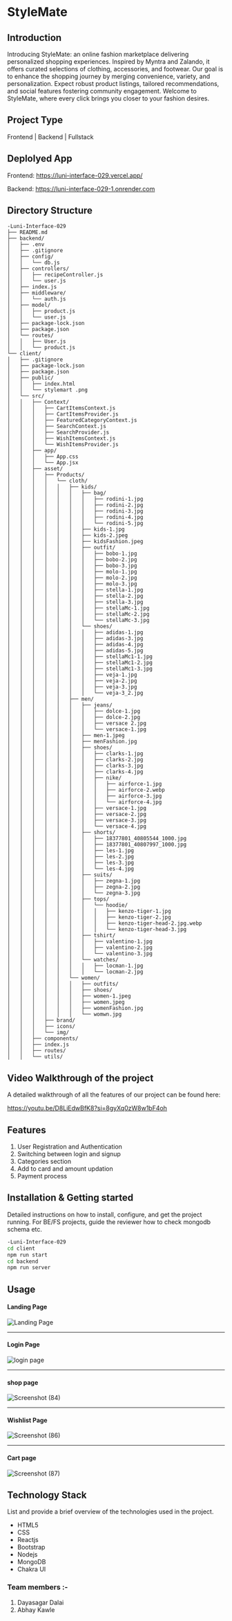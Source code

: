 # StyleMate

## Introduction
Introducing StyleMate: an online fashion marketplace delivering personalized shopping experiences. Inspired by Myntra and Zalando, it offers curated selections of clothing, accessories, and footwear. Our goal is to enhance the shopping journey by merging convenience, variety, and personalization. Expect robust product listings, tailored recommendations, and social features fostering community engagement. Welcome to StyleMate, where every click brings you closer to your fashion desires.
## Project Type
Frontend | Backend | Fullstack

## Deplolyed App
Frontend: https://luni-interface-029.vercel.app/

Backend: https://luni-interface-029-1.onrender.com

## Directory Structure
```
-Luni-Interface-029
├── README.md
├── backend/
│   ├── .env
│   ├── .gitignore
│   ├── config/
│   │   └── db.js
│   ├── controllers/
│   │   ├── recipeController.js
│   │   └── user.js
│   ├── index.js
│   ├── middleware/
│   │   └── auth.js
│   ├── model/
│   │   ├── product.js
│   │   └── user.js
│   ├── package-lock.json
│   ├── package.json
│   └── routes/
│   │   ├── User.js
│   │   └── product.js
└── client/
│   ├── .gitignore
│   ├── package-lock.json
│   ├── package.json
│   ├── public/
│   │   ├── index.html
│   │   └── stylemart .png
│   └── src/
│   │   ├── Context/
│   │   │   ├── CartItemsContext.js
│   │   │   ├── CartItemsProvider.js
│   │   │   ├── FeaturedCategoryContext.js
│   │   │   ├── SearchContext.js
│   │   │   ├── SearchProvider.js
│   │   │   ├── WishItemsContext.js
│   │   │   └── WishItemsProvider.js
│   │   ├── app/
│   │   │   ├── App.css
│   │   │   └── App.jsx
│   │   ├── asset/
│   │   │   ├── Products/
│   │   │   │   └── cloth/
│   │   │   │   │   ├── kids/
│   │   │   │   │   │   ├── bag/
│   │   │   │   │   │   │   ├── rodini-1.jpg
│   │   │   │   │   │   │   ├── rodini-2.jpg
│   │   │   │   │   │   │   ├── rodini-3.jpg
│   │   │   │   │   │   │   ├── rodini-4.jpg
│   │   │   │   │   │   │   └── rodini-5.jpg
│   │   │   │   │   │   ├── kids-1.jpg
│   │   │   │   │   │   ├── kids-2.jpeg
│   │   │   │   │   │   ├── kidsFashion.jpeg
│   │   │   │   │   │   ├── outfit/
│   │   │   │   │   │   │   ├── bobo-1.jpg
│   │   │   │   │   │   │   ├── bobo-2.jpg
│   │   │   │   │   │   │   ├── bobo-3.jpg
│   │   │   │   │   │   │   ├── molo-1.jpg
│   │   │   │   │   │   │   ├── molo-2.jpg
│   │   │   │   │   │   │   ├── molo-3.jpg
│   │   │   │   │   │   │   ├── stella-1.jpg
│   │   │   │   │   │   │   ├── stella-2.jpg
│   │   │   │   │   │   │   ├── stella-3.jpg
│   │   │   │   │   │   │   ├── stellaMc-1.jpg
│   │   │   │   │   │   │   ├── stellaMc-2.jpg
│   │   │   │   │   │   │   └── stellaMc-3.jpg
│   │   │   │   │   │   └── shoes/
│   │   │   │   │   │   │   ├── adidas-1.jpg
│   │   │   │   │   │   │   ├── adidas-3.jpg
│   │   │   │   │   │   │   ├── adidas-4.jpg
│   │   │   │   │   │   │   ├── adidas-5.jpg
│   │   │   │   │   │   │   ├── stellaMc1-1.jpg
│   │   │   │   │   │   │   ├── stellaMc1-2.jpg
│   │   │   │   │   │   │   ├── stellaMc1-3.jpg
│   │   │   │   │   │   │   ├── veja-1.jpg
│   │   │   │   │   │   │   ├── veja-2.jpg
│   │   │   │   │   │   │   ├── veja-3.jpg
│   │   │   │   │   │   │   └── veja-3_2.jpg
│   │   │   │   │   ├── men/
│   │   │   │   │   │   ├── jeans/
│   │   │   │   │   │   │   ├── dolce-1.jpg
│   │   │   │   │   │   │   ├── dolce-2.jpg
│   │   │   │   │   │   │   ├── versace 2.jpg
│   │   │   │   │   │   │   └── versace-1.jpg
│   │   │   │   │   │   ├── men-1.jpeg
│   │   │   │   │   │   ├── menFashion.jpg
│   │   │   │   │   │   ├── shoes/
│   │   │   │   │   │   │   ├── clarks-1.jpg
│   │   │   │   │   │   │   ├── clarks-2.jpg
│   │   │   │   │   │   │   ├── clarks-3.jpg
│   │   │   │   │   │   │   ├── clarks-4.jpg
│   │   │   │   │   │   │   ├── nike/
│   │   │   │   │   │   │   │   ├── airforce-1.jpg
│   │   │   │   │   │   │   │   ├── airforce-2.webp
│   │   │   │   │   │   │   │   ├── airforce-3.jpg
│   │   │   │   │   │   │   │   └── airforce-4.jpg
│   │   │   │   │   │   │   ├── versace-1.jpg
│   │   │   │   │   │   │   ├── versace-2.jpg
│   │   │   │   │   │   │   ├── versace-3.jpg
│   │   │   │   │   │   │   └── versace-4.jpg
│   │   │   │   │   │   ├── shorts/
│   │   │   │   │   │   │   ├── 18377801_40805544_1000.jpg
│   │   │   │   │   │   │   ├── 18377801_40807997_1000.jpg
│   │   │   │   │   │   │   ├── les-1.jpg
│   │   │   │   │   │   │   ├── les-2.jpg
│   │   │   │   │   │   │   ├── les-3.jpg
│   │   │   │   │   │   │   └── les-4.jpg
│   │   │   │   │   │   ├── suits/
│   │   │   │   │   │   │   ├── zegna-1.jpg
│   │   │   │   │   │   │   ├── zegna-2.jpg
│   │   │   │   │   │   │   └── zegna-3.jpg
│   │   │   │   │   │   ├── tops/
│   │   │   │   │   │   │   └── hoodie/
│   │   │   │   │   │   │   │   ├── kenzo-tiger-1.jpg
│   │   │   │   │   │   │   │   ├── kenzo-tiger-2.jpg
│   │   │   │   │   │   │   │   ├── kenzo-tiger-head-2.jpg.webp
│   │   │   │   │   │   │   │   └── kenzo-tiger-head-3.jpg
│   │   │   │   │   │   ├── tshirt/
│   │   │   │   │   │   │   ├── valentino-1.jpg
│   │   │   │   │   │   │   ├── valentino-2.jpg
│   │   │   │   │   │   │   └── valentino-3.jpg
│   │   │   │   │   │   └── watches/
│   │   │   │   │   │   │   ├── locman-1.jpg
│   │   │   │   │   │   │   └── locman-2.jpg
│   │   │   │   │   └── women/
│   │   │   │   │   │   ├── outfits/
│   │   │   │   │   │   ├── shoes/
│   │   │   │   │   │   ├── women-1.jpeg
│   │   │   │   │   │   ├── women.jpeg
│   │   │   │   │   │   ├── womenFashion.jpg
│   │   │   │   │   │   └── womwn.jpg
│   │   │   ├── brand/
│   │   │   ├── icons/
│   │   │   └── img/
│   │   ├── components/
│   │   ├── index.js
│   │   ├── routes/
│   │   └── utils/
```

## Video Walkthrough of the project
A detailed walkthrough of all the features of our project can be found here:

https://youtu.be/D8LiEdwBfK8?si=8gyXq0zW8w1bF4oh

## Features

1. User Registration and Authentication
2. Switching between login and signup
3. Categories section
4. Add to card and amount updation
5. Payment process


## Installation & Getting started
Detailed instructions on how to install, configure, and get the project running. For BE/FS projects, guide the reviewer how to check mongodb schema etc.

```bash
-Luni-Interface-029
cd client
npm run start
cd backend
npm run server
```

## Usage

#### Landing Page
![Landing Page](https://github.com/Dayasagar301/-Luni-Interface-029/assets/132691000/f8b0a866-60c0-4cd4-beca-b97bee828fb5)



<hr>

#### Login Page
![login page](https://github.com/Dayasagar301/-Luni-Interface-029/assets/132691000/21918f8e-d664-4b6c-9670-89ad435df313)



<hr>

#### shop page
![Screenshot (84)](https://github.com/Dayasagar301/-Luni-Interface-029/assets/132691000/272b764d-6a11-4fe2-be0f-96464997ed15)



<hr>

#### Wishlist Page
![Screenshot (86)](https://github.com/Dayasagar301/-Luni-Interface-029/assets/132691000/6c920fc8-3743-493d-b20f-6438af111565)



<hr>

#### Cart page
![Screenshot (87)](https://github.com/Dayasagar301/-Luni-Interface-029/assets/132691000/2c406651-ac56-4044-89dd-d3283c534e8a)



## Technology Stack
List and provide a brief overview of the technologies used in the project.

- HTML5
- CSS
- Reactjs
- Bootstrap
- Nodejs
- MongoDB
- Chakra UI

### Team members :-


1. Dayasagar Dalai
2. Abhay Kawle


